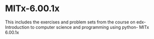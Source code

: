 # MITx-6.00.1x
This includes the exercises and problem sets from the course on edx- Introduction to computer science and programming using python- MITx 6.00.1x
